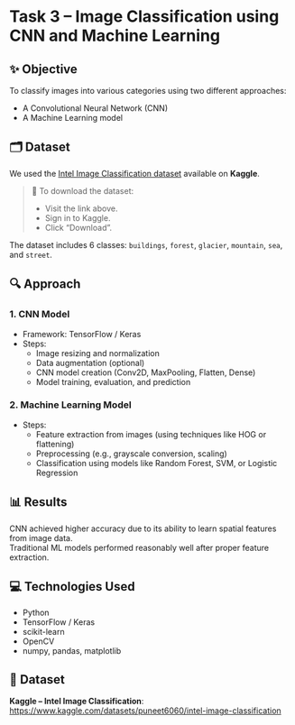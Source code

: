 # Task 3 – Image Classification using CNN and Machine Learning

## ✨ Objective
To classify images into various categories using two different approaches:
- A Convolutional Neural Network (CNN)
- A Machine Learning model

## 🗂️ Dataset
We used the [Intel Image Classification dataset](https://www.kaggle.com/datasets/puneet6060/intel-image-classification) available on **Kaggle**.

> 📌 To download the dataset:
> - Visit the link above.
> - Sign in to Kaggle.
> - Click “Download”.

The dataset includes 6 classes: `buildings`, `forest`, `glacier`, `mountain`, `sea`, and `street`.

## 🔍 Approach

### 1. CNN Model
- Framework: TensorFlow / Keras
- Steps:
  - Image resizing and normalization
  - Data augmentation (optional)
  - CNN model creation (Conv2D, MaxPooling, Flatten, Dense)
  - Model training, evaluation, and prediction

### 2. Machine Learning Model
- Steps:
  - Feature extraction from images (using techniques like HOG or flattening)
  - Preprocessing (e.g., grayscale conversion, scaling)
  - Classification using models like Random Forest, SVM, or Logistic Regression

## 📊 Results
CNN achieved higher accuracy due to its ability to learn spatial features from image data.  
Traditional ML models performed reasonably well after proper feature extraction.

## 💻 Technologies Used
- Python
- TensorFlow / Keras
- scikit-learn
- OpenCV
- numpy, pandas, matplotlib

## 🔗 Dataset
**Kaggle – Intel Image Classification**:  
https://www.kaggle.com/datasets/puneet6060/intel-image-classification

